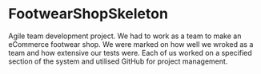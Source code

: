 # FootwearShopSkeleton
Agile team development project. We had to work as a team to make an eCommerce footwear shop. We were marked on how well we wroked as a team and how extensive our tests were. Each of us worked on a specified section of the system and utilised GitHub for project management.
